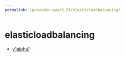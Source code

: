 ```yaml
---
permalink: /provider-aws/0.23/elasticloadbalancing/
---
```


# elasticloadbalancing



* [v1alpha1](v1alpha1/index.md)